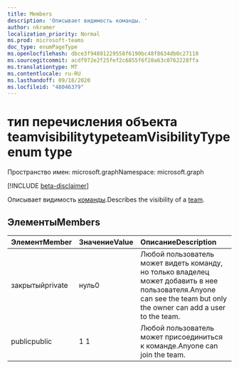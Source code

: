 ```yaml
---
title: Members
description: 'Описывает видимость команды. '
author: nkramer
localization_priority: Normal
ms.prod: microsoft-teams
doc_type: enumPageType
ms.openlocfilehash: dbce3f94891229558f6190bc48f8634db0c27110
ms.sourcegitcommit: acdf972e2f25fef2c6855f6f28a63c0762228ffa
ms.translationtype: MT
ms.contentlocale: ru-RU
ms.lasthandoff: 09/18/2020
ms.locfileid: "48046379"
---
```

# <a name="teamvisibilitytype-enum-type"></a><span data-ttu-id="8b417-103">тип перечисления объекта teamvisibilitytype</span><span class="sxs-lookup"><span data-stu-id="8b417-103">teamVisibilityType enum type</span></span>

<span data-ttu-id="8b417-104">Пространство имен: microsoft.graph</span><span class="sxs-lookup"><span data-stu-id="8b417-104">Namespace: microsoft.graph</span></span>

[!INCLUDE [beta-disclaimer](../../includes/beta-disclaimer.md)]

<span data-ttu-id="8b417-105">Описывает видимость [команды](../resources/team.md).</span><span class="sxs-lookup"><span data-stu-id="8b417-105">Describes the visibility of a [team](../resources/team.md).</span></span> 

## <a name="members"></a><span data-ttu-id="8b417-106">Элементы</span><span class="sxs-lookup"><span data-stu-id="8b417-106">Members</span></span>

| <span data-ttu-id="8b417-107">Элемент</span><span class="sxs-lookup"><span data-stu-id="8b417-107">Member</span></span> | <span data-ttu-id="8b417-108">Значение</span><span class="sxs-lookup"><span data-stu-id="8b417-108">Value</span></span>| <span data-ttu-id="8b417-109">Описание</span><span class="sxs-lookup"><span data-stu-id="8b417-109">Description</span></span> |
|:---------------|:--------|:----------|
|<span data-ttu-id="8b417-110">закрытый</span><span class="sxs-lookup"><span data-stu-id="8b417-110">private</span></span>|<span data-ttu-id="8b417-111">нуль</span><span class="sxs-lookup"><span data-stu-id="8b417-111">0</span></span>|<span data-ttu-id="8b417-112">Любой пользователь может видеть команду, но только владелец может добавить в нее пользователя.</span><span class="sxs-lookup"><span data-stu-id="8b417-112">Anyone can see the team but only the owner can add a user to the team.</span></span>|
|<span data-ttu-id="8b417-113">public</span><span class="sxs-lookup"><span data-stu-id="8b417-113">public</span></span>|<span data-ttu-id="8b417-114">1 </span><span class="sxs-lookup"><span data-stu-id="8b417-114">1</span></span>|<span data-ttu-id="8b417-115">Любой пользователь может присоединиться к команде.</span><span class="sxs-lookup"><span data-stu-id="8b417-115">Anyone can join the team.</span></span>|



